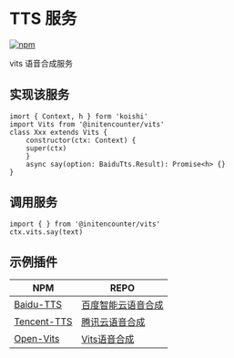 # TTS 服务

[![npm](https://img.shields.io/npm/v/@initencounter/vits?style=flat-square)](https://www.npmjs.com/package/@initencounter/vits)

vits 语音合成服务

## 实现该服务
```
imort { Context, h } form 'koishi'
import Vits from '@initencounter/vits'
class Xxx extends Vits {
    constructor(ctx: Context) {
    super(ctx)
    }
    async say(option: BaiduTts.Result): Promise<h> {}
}
```

## 调用服务
```
import { } from '@initencounter/vits'
ctx.vits.say(text)
```

## 示例插件
| NPM | REPO |
| --- | --- |
| [Baidu-TTS](https://www.npmjs.com/package/koishi-plugin-baidu-tts) | [百度智能云语音合成](https://github.com/initialencounter/mykoishi/tree/master/baidu-tts) |
| [Tencent-TTS](https://www.npmjs.com/package/koishi-plugin-tencent-tts) | [腾讯云语音合成](https://github.com/initialencounter/mykoishi/tree/master/tencent-tts) |
| [Open-Vits](https://www.npmjs.com/package/koishi-plugin-open-vits) | [Vits语音合成](https://github.com/initialencounter/mykoishi/tree/master/open-vits) |